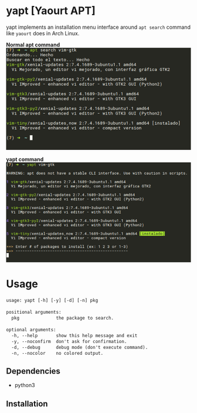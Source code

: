 # yapt [Yaourt APT]

yapt implements an installation menu interface around `apt search` command like `yaourt` does in Arch Linux.

**Normal apt command**
![](img/apt.png)

**yapt command**
![](img/yapt.png)

# Usage

```
usage: yapt [-h] [-y] [-d] [-n] pkg

positional arguments:
  pkg              the package to search.

optional arguments:
  -h, --help       show this help message and exit
  -y, --noconfirm  don't ask for confirmation.
  -d, --debug      debug mode (don't execute command).
  -n, --nocolor    no colored output.

```

## Dependencies

+ python3

## Installation


